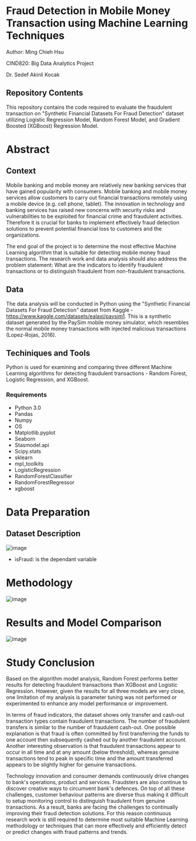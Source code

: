 # Fraud Detection in Mobile Money Transaction using Machine Learning Techniques
Author: Ming Chieh Hsu

CIND820: Big Data Analytics Project

Dr. Sedef Akinli Kocak

## Repository Contents
This repository contains the code required to evaluate the fraudulent transaction on "Synthetic Financial Datasets For Fraud Detection" dataset utilizing Logistic Regression Model, Random Forest Model, and Gradient Boosted (XGBoost) Regression Model.

# Abstract
## Context
Mobile banking and mobile money are relatively new banking services that have gained popularity with consumers. Mobile banking and mobile money services allow customers to carry out financial transactions remotely using a mobile device (e.g. cell phone, tablet). The innovation in technology and banking services has raised new concerns with security risks and vulnerabilities to be exploited for financial crime and fraudulent activities. Therefore it is crucial for banks to implement effectively fraud detection solutions to prevent potential financial loss to customers and the organizations.

The end goal of the project is to determine the most effective Machine Learning algorithm that is suitable for detecting mobile money fraud transactions. The research work and data analysis should also address the problem statement:  What are the indicators to identify fraudulent transactions or to distinguish fraudulent from non-fraudulent transactions.

## Data
The data analysis will be conducted in Python using the "Synthetic Financial Datasets For Fraud Detection" dataset from Kaggle - https://www.kaggle.com/datasets/ealaxi/paysim1. This is a synthetic dataset generated by the PaySim mobile money simulator, which resembles the normal mobile money transactions with injected malicious transactions (Lopez-Rojas, 2016).

## Techiniques and Tools
Python is used for examining and comparing three different Machine Learning algorithms for detecting fraudulent transactions - Random Forest, Logistic Regression, and XGBoost. 

### Requirements
- Python 3.0
- Pandas
- Numpy
- OS
- Matplotlib.pyplot
- Seaborn
- Stasmodel.api
- Scipy.stats
- sklearn
- mpl_toolkits
- LogisticRegression
- RandomForestClassifier
- RandomForestRegressor
- xgboost

# Data Preparation
## Dataset Description
![image](https://user-images.githubusercontent.com/106894445/180918056-13d0f58c-9973-4561-b7a3-ef3dbd705651.png)
- isFraud: is the dependant variable

# Methodology
![image](https://user-images.githubusercontent.com/106894445/180917952-36821f73-1d5e-4b19-913d-d873f9d45ad4.png)

# Results and Model Comparison
![image](https://user-images.githubusercontent.com/106894445/180917783-51b4ffad-4c85-4506-ad31-afc8bb0cf4d9.png)

# Study Conclusion
Based on the algorithm model analysis, Random Forest performs better results for detecting fraudulent transactions than XGBoost and Logistic Regression. However, given the results for all three models are very close, one limitation of my analysis is parameter tuning was not performed or experimented to enhance any model performance or improvement. 

In terms of fraud indicators, the dataset shows only transfer and cash-out transaction types contain fraudulent transactions. The number of fraudulent transfers is similar to the number of fraudulent cash-out. One possible explanation is that fraud is often committed by first transferring the funds to one account then subsequently cashed out by another fraudulent account. Another interesting observation is that fraudulent transactions appear to occur in all time and at any amount (below threshold), whereas genuine transactions tend to peak in specific time and the amount transferred appears to be slightly higher for genuine transactions. 

Technology innovation and consumer demands continuously drive changes to bank's operations, product and services. Fraudsters are also continue to discover creative ways to circumvent bank's defences. On top of all these challenges, customer behaviour patterns are diverse thus making it difficult to setup monitoring control to distinguish fraudulent from genuine transactions. As a result, banks are facing the challenges to continually improving their fraud detection solutions. For this reason continuous research work is still required to determine most suitable Machine Learning methodology or techniques that can more effectively and efficiently detect or predict changes with fraud patterns and trends.

